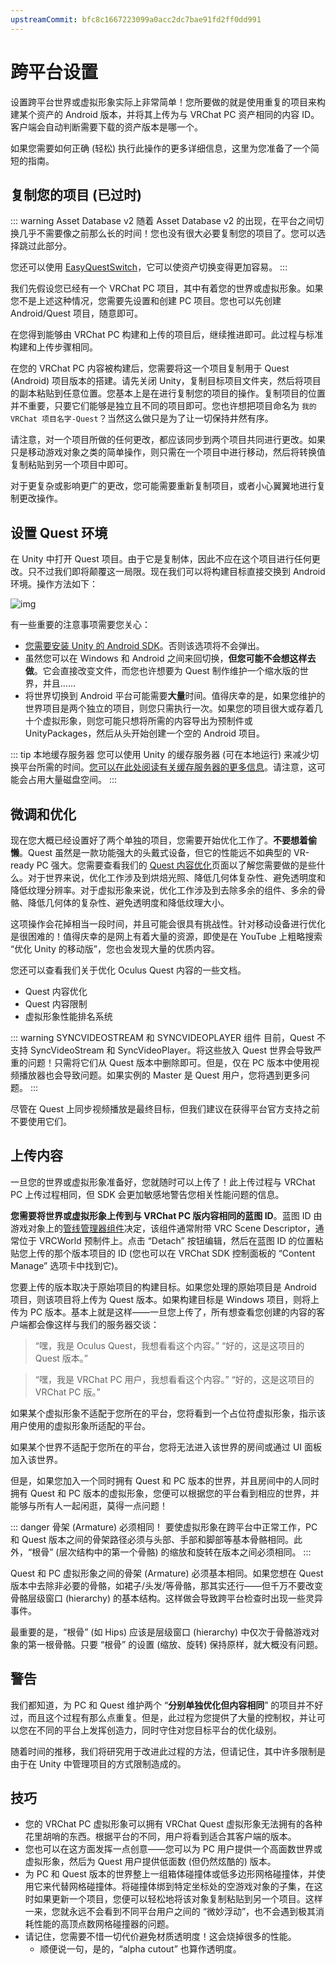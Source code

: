 ```yaml
---
upstreamCommit: bfc8c1667223099a0acc2dc7bae91fd2ff0dd991
---
```


# 跨平台设置

设置跨平台世界或虚拟形象实际上非常简单！您所要做的就是使用重复的项目来构建某个资产的 Android 版本，并将其上传为与 VRChat PC 资产相同的内容 ID。客户端会自动判断需要下载的资产版本是哪一个。

如果您需要如何正确 (轻松) 执行此操作的更多详细信息，这里为您准备了一个简短的指南。

## 复制您的项目 (已过时)

::: warning Asset Database v2
随着 Asset Database v2 的出现，在平台之间切换几乎不需要像之前那么长的时间！您也没有很大必要复制您的项目了。您可以选择跳过此部分。

您还可以使用 [EasyQuestSwitch](https://github.com/JordoVR/EasyQuestSwitch)，它可以使资产切换变得更加容易。
:::

我们先假设您已经有一个 VRChat PC 项目，其中有着您的世界或虚拟形象。如果您不是上述这种情况，您需要先设置和创建 PC 项目。您也可以先创建 Android/Quest 项目，随意即可。

在您得到能够由 VRChat PC 构建和上传的项目后，继续推进即可。此过程与标准构建和上传步骤相同。

在您的 VRChat PC 内容被构建后，您需要将这一个项目复制用于 Quest (Android) 项目版本的搭建。请先关闭 Unity，复制目标项目文件夹，然后将项目的副本粘贴到任意位置。您基本上是在进行复制您的项目的操作。复制项目的位置并不重要，只要它们能够是独立且不同的项目即可。您也许想把项目命名为 `我的 VRChat 项目名字-Quest`？当然这么做只是为了让一切保持井然有序。

请注意，对一个项目所做的任何更改，都应该同步到两个项目共同进行更改。如果只是移动游戏对象之类的简单操作，则只需在一个项目中进行移动，然后将转换值复制粘贴到另一个项目中即可。

对于更复杂或影响更广的更改，您可能需要重新复制项目，或者小心翼翼地进行复制更改操作。

## 设置 Quest 环境

在 Unity 中打开 Quest 项目。由于它是复制体，因此不应在这个项目进行任何更改。只不过我们即将颠覆这一局限。现在我们可以将构建目标直接交换到 Android 环境。操作方法如下：

![img](/creators.vrchat.com/images/cross-platform-setup-dfca62a-VRChat_QuestContent_QuickStart.png)

有一些重要的注意事项需要您关心：

- [您需要安装 Unity 的 Android SDK](https://docs.unity3d.com/2019.4/Documentation/Manual/android-sdksetup.html)。否则该选项将不会弹出。
- 虽然您可以在 Windows 和 Android 之间来回切换，**但您可能不会想这样去做**。它会直接改变文件，而您也许想要为 Quest 制作维护一个缩水版的世界，并且......
- 将世界切换到 Android 平台可能需要**大量**时间。值得庆幸的是，如果您维护的世界项目是两个独立的项目，则您只需执行一次。如果您的项目很大或存着几十个虚拟形象，则您可能只想将所需的内容导出为预制件或 UnityPackages，然后从头开始创建一个空的 Android 项目。

::: tip 本地缓存服务器
您可以使用 Unity 的缓存服务器 (可在本地运行) 来减少切换平台所需的时间。[您可以在此处阅读有关缓存服务器的更多信息](https://docs.unity3d.com/2019.4/Documentation/Manual/CacheServer.html)。请注意，这可能会占用大量磁盘空间。
:::

## 微调和优化

现在您大概已经设置好了两个单独的项目，您需要开始优化工作了。**不要想着偷懒**。Quest 虽然是一款功能强大的头戴式设备，但它的性能远不如典型的 VR-ready PC 强大。您需要查看我们的 [Quest 内容优化](/creators.vrchat.com/platforms/android/quest-content-optimization.md)页面以了解您需要做的是些什么。对于世界来说，优化工作涉及到烘焙光照、降低几何体复杂性、避免透明度和降低纹理分辨率。对于虚拟形象来说，优化工作涉及到去除多余的组件、多余的骨骼、降低几何体的复杂性、避免透明度和降低纹理大小。

这项操作会花掉相当一段时间，并且可能会很具有挑战性。针对移动设备进行优化是很困难的！值得庆幸的是网上有着大量的资源，即使是在 YouTube 上粗略搜索 “优化 Unity 的移动版”，您也会发现大量的优质内容。

您还可以查看我们关于优化 Oculus Quest 内容的一些文档。

- Quest 内容优化
- Quest 内容限制
- 虚拟形象性能排名系统

::: warning SYNCVIDEOSTREAM 和 SYNCVIDEOPLAYER 组件
目前，Quest 不支持 SyncVideoStream 和 SyncVideoPlayer。将这些放入 Quest 世界会导致严重的问题！只需将它们从 Quest 版本中删除即可。但是，仅在 PC 版本中使用视频播放器也会导致问题。如果实例的 Master 是 Quest 用户，您将遇到更多问题。
:::

尽管在 Quest 上同步视频播放是最终目标，但我们建议在获得平台官方支持之前不要使用它们。

## 上传内容

一旦您的世界或虚拟形象准备好，您就随时可以上传了！此上传过程与 VRChat PC 上传过程相同，但 SDK 会更加敏感地警告您相关性能问题的信息。

**您需要将世界或虚拟形象上传到与 VRChat PC 版内容相同的蓝图 ID**。蓝图 ID 由游戏对象上的[管线管理器组件](/creators.vrchat.com/sdk/vrcpipelinemanager.md)决定，该组件通常附带 VRC Scene Descriptor，通常位于 VRCWorld 预制件上。点击 “Detach” 按钮编辑，然后在蓝图 ID 的位置粘贴您上传的那个版本项目的 ID (您也可以在 VRChat SDK 控制面板的 “Content Manage” 选项卡中找到它)。

您要上传的版本取决于原始项目的构建目标。如果您处理的原始项目是 Android 项目，则该项目将上传为 Quest 版本。如果构建目标是 Windows 项目，则将上传为 PC 版本。基本上就是这样——一旦您上传了，所有想查看您创建的内容的客户端都会像这样与我们的服务器交谈：

> “嘿，我是 Oculus Quest，我想看看这个内容。” “好的，这是这项目的 Quest 版本。”

> “嘿，我是 VRChat PC 用户，我想看看这个内容。” “好的，这是这项目的 VRChat PC 版。”

如果某个虚拟形象不适配于您所在的平台，您将看到一个占位符虚拟形象，指示该用户使用的虚拟形象所适配的平台。

如果某个世界不适配于您所在的平台，您将无法进入该世界的房间或通过 UI 面板加入该世界。

但是，如果您加入一个同时拥有 Quest 和 PC 版本的世界，并且房间中的人同时拥有 Quest 和 PC 版本的虚拟形象，您便可以根据您的平台看到相应的世界，并能够与所有人一起闲逛，莫得一点问题！

::: danger 骨架 (Armature) 必须相同！
要使虚拟形象在跨平台中正常工作，PC 和 Quest 版本之间的骨架路径必须与头部、手部和脚部等基本骨骼相同。此外，“根骨” (层次结构中的第一个骨骼) 的缩放和旋转在版本之间必须相同。
:::

Quest 和 PC 虚拟形象之间的骨架 (Armature) 必须基本相同。如果您想在 Quest 版本中去除非必要的骨骼，如裙子/头发/等骨骼，那其实还行——但千万不要改变骨骼层级窗口 (hierarchy) 的基本结构。这样做会导致跨平台检查时出现一些灵异事件。

最重要的是，“根骨” (如 Hips) 应该是层级窗口 (hierarchy) 中仅次于骨骼游戏对象的第一根骨骼。只要 “根骨” 的设置 (缩放、旋转) 保持原样，就大概没有问题。

## 警告

我们都知道，为 PC 和 Quest 维护两个 “**分别单独优化但内容相同**” 的项目并不好过，而且这个过程有那么点重复。但是，此过程为您提供了大量的控制权，并让可以您在不同的平台上发挥创造力，同时守住对您目标平台的优化级别。

随着时间的推移，我们将研究用于改进此过程的方法，但请记住，其中许多限制是由于在 Unity 中管理项目的方式限制造成的。

## 技巧

- 您的 VRChat PC 虚拟形象可以拥有 VRChat Quest 虚拟形象无法拥有的各种花里胡哨的东西。根据平台的不同，用户将看到适合其客户端的版本。
- 您也可以在这方面发挥一点创意——您可以为 PC 用户提供一个高面数世界或虚拟形象，然后为 Quest 用户提供低面数 (但仍然炫酷的) 版本。
- 为 PC 和 Quest 版本的世界整上一组箱体碰撞体或低多边形网格碰撞体，并使用它来代替网格碰撞体。将碰撞体绑到特定坐标处的空游戏对象的子集，在这时如果更新一个项目，您便可以轻松地将该对象复制粘贴到另一个项目。这样一来，您就永远不会看到不同平台用户之间的 “微妙浮动”，也不会遇到极其消耗性能的高顶点数网格碰撞器的问题。
- 请记住，您需要不惜一切代价避免材质透明度！这会烧掉很多的性能。
  - 顺便说一句，是的，“alpha cutout” 也算作透明度。